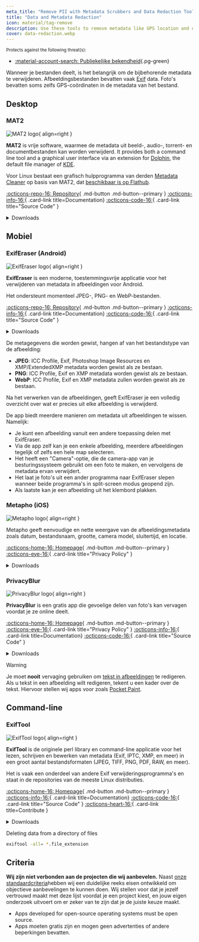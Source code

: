 ```yaml
---
meta_title: "Remove PII with Metadata Scrubbers and Data Redaction Tools - Privacy Guides"
title: "Data and Metadata Redaction"
icon: material/tag-remove
description: Use these tools to remove metadata like GPS location and other identifying information from photos and files you share.
cover: data-redaction.webp
---
```


<small>Protects against the following threat(s):</small>

- [:material-account-search: Publiekelijke bekendheid](basics/common-threats.md#limiting-public-information ""){.pg-green}

Wanneer je bestanden deelt, is het belangrijk om de bijbehorende metadata te verwijderen. Afbeeldingsbestanden bevatten vaak [Exif](https://en.wikipedia.org/wiki/Exif) data. Foto's bevatten soms zelfs GPS-coördinaten in de metadata van het bestand.

## Desktop

### MAT2

<div class="admonition recommendation" markdown>

![MAT2 logo](assets/img/data-redaction/mat2.svg){ align=right }

**MAT2** is vrije software, waarmee de metadata uit beeld-, audio-, torrent- en documentbestanden kan worden verwijderd. It provides both a command line tool and a graphical user interface via an extension for [Dolphin](https://0xacab.org/jvoisin/mat2/-/tree/master/dolphin), the default file manager of [KDE](https://kde.org).

Voor Linux bestaat een grafisch hulpprogramma van derden [Metadata Cleaner](https://gitlab.com/rmnvgr/metadata-cleaner) op basis van MAT2, dat [beschikbaar is op Flathub](https://flathub.org/apps/details/fr.romainvigier.MetadataCleaner).

[:octicons-repo-16: Repository](https://0xacab.org/jvoisin/mat2){ .md-button .md-button--primary }
[:octicons-info-16:](https://0xacab.org/jvoisin/mat2/-/blob/master/README.md){ .card-link title=Documentation}
[:octicons-code-16:](https://0xacab.org/jvoisin/mat2){ .card-link title="Source Code" }

<details class="downloads" markdown>
<summary>Downloads</summary>

- [:fontawesome-brands-windows: Windows](https://pypi.org/project/mat2)
- [:simple-apple: macOS](https://0xacab.org/jvoisin/mat2#requirements-setup-on-macos-os-x-using-homebrew)
- [:simple-linux: Linux](https://pypi.org/project/mat2)
- [:octicons-globe-16: Web](https://0xacab.org/jvoisin/mat2#web-interface)

</details>

</div>

## Mobiel

### ExifEraser (Android)

<div class="admonition recommendation" markdown>

![ExifEraser logo](assets/img/data-redaction/exiferaser.svg){ align=right }

**ExifEraser** is een moderne, toestemmingsvrije applicatie voor het verwijderen van metadata in afbeeldingen voor Android.

Het ondersteunt momenteel JPEG-, PNG- en WebP-bestanden.

[:octicons-repo-16: Repository](https://github.com/Tommy-Geenexus/exif-eraser){ .md-button .md-button--primary }
[:octicons-info-16:](https://github.com/Tommy-Geenexus/exif-eraser#readme){ .card-link title=Documentation}
[:octicons-code-16:](https://github.com/Tommy-Geenexus/exif-eraser){ .card-link title="Source Code" }

<details class="downloads" markdown>
<summary>Downloads</summary>

- [:simple-googleplay: Google Play](https://play.google.com/store/apps/details?id=com.none.tom.exiferaser)
- [:octicons-moon-16: Accrescent](https://accrescent.app/app/com.none.tom.exiferaser)
- [:simple-github: GitHub](https://github.com/Tommy-Geenexus/exif-eraser/releases)

</details>

</div>

De metagegevens die worden gewist, hangen af van het bestandstype van de afbeelding:

- **JPEG**: ICC Profile, Exif, Photoshop Image Resources en XMP/ExtendedXMP metadata worden gewist als ze bestaan.
- **PNG**: ICC Profile, Exif en XMP metadata worden gewist als ze bestaan.
- **WebP**: ICC Profile, Exif en XMP metadata zullen worden gewist als ze bestaan.

Na het verwerken van de afbeeldingen, geeft ExifEraser je een volledig overzicht over wat er precies uit elke afbeelding is verwijderd.

De app biedt meerdere manieren om metadata uit afbeeldingen te wissen. Namelijk:

- Je kunt een afbeelding vanuit een andere toepassing delen met ExifEraser.
- Via de app zelf kan je een enkele afbeelding, meerdere afbeeldingen tegelijk of zelfs een hele map selecteren.
- Het heeft een "Camera"-optie, die de camera-app van je besturingssysteem gebruikt om een foto te maken, en vervolgens de metadata ervan verwijdert.
- Het laat je foto's uit een ander programma naar ExifEraser slepen wanneer beide programma's in split-screen modus geopend zijn.
- Als laatste kan je een afbeelding uit het klembord plakken.

### Metapho (iOS)

<div class="admonition recommendation" markdown>

![Metapho logo](assets/img/data-redaction/metapho.jpg){ align=right }

Metapho geeft eenvoudige en nette weergave van de afbeeldingsmetadata zoals datum, bestandsnaam, grootte, camera model, sluitertijd, en locatie.

[:octicons-home-16: Homepage](https://zininworks.com/metapho){ .md-button .md-button--primary }
[:octicons-eye-16:](https://zininworks.com/privacy){ .card-link title="Privacy Policy" }

<details class="downloads" markdown>
<summary>Downloads</summary>

- [:simple-appstore: App Store](https://apps.apple.com/app/id914457352)

</details>

</div>

### PrivacyBlur

<div class="admonition recommendation" markdown>

![PrivacyBlur logo](assets/img/data-redaction/privacyblur.svg){ align=right }

**PrivacyBlur** is een gratis app die gevoelige delen van foto's kan vervagen voordat je ze online deelt.

[:octicons-home-16: Homepage](https://privacyblur.app){ .md-button .md-button--primary }
[:octicons-eye-16:](https://privacyblur.app/privacy.html){ .card-link title="Privacy Policy" }
[:octicons-info-16:](https://github.com/MATHEMA-GmbH/privacyblur#readme){ .card-link title=Documentation}
[:octicons-code-16:](https://github.com/MATHEMA-GmbH/privacyblur){ .card-link title="Source Code" }

<details class="downloads" markdown>
<summary>Downloads</summary>

- [:simple-googleplay: Google Play](https://play.google.com/store/apps/details?id=de.mathema.privacyblur)
- [:simple-appstore: App Store](https://apps.apple.com/app/id1536274106)

</details>

</div>

<div class="admonition warning" markdown>
<p class="admonition-title">Warning</p>

Je moet **nooit** vervaging gebruiken om [tekst in afbeeldingen](https://bishopfox.com/blog/unredacter-tool-never-pixelation) te redigeren. Als u tekst in een afbeelding wilt redigeren, tekent u een kader over de tekst. Hiervoor stellen wij apps voor zoals [Pocket Paint](https://github.com/Catrobat/Paintroid).

</div>

## Command-line

### ExifTool

<div class="admonition recommendation" markdown>

![ExifTool logo](assets/img/data-redaction/exiftool.png){ align=right }

**ExifTool** is de originele perl library en command-line applicatie voor het lezen, schrijven en bewerken van metadata (Exif, IPTC, XMP, en meer) in een groot aantal bestandsformaten (JPEG, TIFF, PNG, PDF, RAW, en meer).

Het is vaak een onderdeel van andere Exif verwijderingsprogramma's en staat in de repositories van de meeste Linux distributies.

[:octicons-home-16: Homepage](https://exiftool.org){ .md-button .md-button--primary }
[:octicons-info-16:](https://exiftool.org/faq.html){ .card-link title=Documentation}
[:octicons-code-16:](https://github.com/exiftool/exiftool){ .card-link title="Source Code" }
[:octicons-heart-16:](https://exiftool.org/#donate){ .card-link title=Contribute }

<details class="downloads" markdown>
<summary>Downloads</summary>

- [:fontawesome-brands-windows: Windows](https://exiftool.org)
- [:simple-apple: macOS](https://exiftool.org)
- [:simple-linux: Linux](https://exiftool.org)

</details>

</div>

<div class="admonition example" markdown>
<p class="admonition-title">Deleting data from a directory of files</p>

```bash
exiftool -all= *.file_extension
```

</div>

## Criteria

**Wij zijn niet verbonden aan de projecten die wij aanbevelen.** Naast [onze standaardcriteria](about/criteria.md)hebben wij een duidelijke reeks eisen ontwikkeld om objectieve aanbevelingen te kunnen doen. Wij stellen voor dat je jezelf vertrouwd maakt met deze lijst voordat je een project kiest, en jouw eigen onderzoek uitvoert om er zeker van te zijn dat je de juiste keuze maakt.

- Apps developed for open-source operating systems must be open source.
- Apps moeten gratis zijn en mogen geen advertenties of andere beperkingen bevatten.
